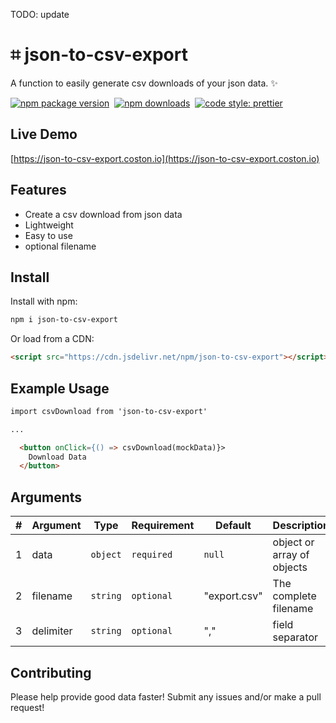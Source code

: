 TODO: update

# ⌗ json-to-csv-export

A function to easily generate csv downloads of your json data. ✨

[![npm package version](https://badge.fury.io/js/json-to-csv-export.svg)](https://www.npmjs.com/package/json-to-csv-export)&nbsp;
[![npm downloads](https://img.shields.io/npm/dm/json-to-csv-export.svg)](https://www.npmjs.com/package/json-to-csv-export)&nbsp;
[![code style: prettier](https://img.shields.io/badge/code_style-prettier-ff69b4.svg)](https://prettier.io)

## Live Demo

[https://json-to-csv-export.coston.io](https://json-to-csv-export.coston.io)

## Features

- Create a csv download from json data
- Lightweight
- Easy to use
- optional filename

## Install

Install with npm:

```sh
npm i json-to-csv-export
```

Or load from a CDN:

```html
<script src="https://cdn.jsdelivr.net/npm/json-to-csv-export"></script>
```

## Example Usage

```html
import csvDownload from 'json-to-csv-export'

...

  <button onClick={() => csvDownload(mockData)}>
    Download Data
  </button>
```

## Arguments

| #   | Argument  | Type     | Requirement | Default      | Description                |
| --- | --------- | -------- | ----------- | ------------ | -------------------------- |
| 1   | data      | `object` | `required`  | `null`       | object or array of objects |
| 2   | filename  | `string` | `optional`  | "export.csv" | The complete filename      |
| 3   | delimiter | `string` | `optional`  | ","          | field separator            |

## Contributing

Please help provide good data faster! Submit any issues and/or make a pull request!
